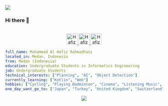 ![](https://visitor-badge.glitch.me/badge?page_id=hafizrahmadhani.hafizrahmadhani)
### Hi there 👋

<p align="center">
<br/>
<a href="https://www.linkedin.com/in/hafiz-rahmadhani/">
  <img alt="Hafiz Rahmadhani LinkdeIN" width="35px" src="https://image.flaticon.com/icons/svg/2111/2111465.svg" />
</a>
<a href="https://www.instagram.com/hafiz.rahmadhani/">
  <img alt="Hafiz Rahmadhani Instagram" width="35px" src="https://image.flaticon.com/icons/svg/2111/2111421.svg" />
</a>
<a href="https://open.spotify.com/user/dp4l8q1vosatmm8qrz5c9o6xg">
  <img alt="Hafiz Rahmadhani Spotify" width="35px" src="https://image.flaticon.com/icons/svg/2111/2111627.svg" />
</a>
</p>

```yaml
full_name: Muhammad Al Hafiz Rahmadhani
located_in: Medan, Indonesia
from: Medan (Indonesia)
education: Undergraduate Students in Informatics Engineering
job: Undergraduate Students
technical_interests: ["Planning", "AI", "Object Detection"]
currently_learning: ["Kotlin", "Web"]
hobbies: ["Cycling", "Playing Badminton", "Cinema", "Listening Music", "Traveling", "Relax"]
one_day_want_go_to: ["Japan", "Turkey", "United Kingdom", "Switzerland"]
```

<p align="center">
  <img alig src="https://github-profile-trophy.vercel.app/?username=hafizrahmadhani&column=6&rank=SSS,SS,S,AAA,AA,A,B,C" />
</p>
<!--
**hafizrahmadhani/hafizrahmadhani** is a ✨ _special_ ✨ repository because its `README.md` (this file) appears on your GitHub profile.

Here are some ideas to get you started:

- 🔭 I’m currently working on ...
- 🌱 I’m currently learning ...
- 👯 I’m looking to collaborate on ...
- 🤔 I’m looking for help with ...
- 💬 Ask me about ...
- 📫 How to reach me: ...
- 😄 Pronouns: ...
- ⚡ Fun fact: ...
-->

